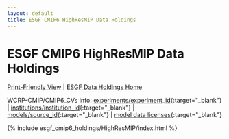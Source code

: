 ```yaml
---
layout: default
title: ESGF CMIP6 HighResMIP Data Holdings
---
```


# ESGF CMIP6 HighResMIP Data Holdings

[Print-Friendly View](print_view.html)  \|  [ESGF Data Holdings Home](../)

WCRP-CMIP/CMIP6_CVs info: [experiments/experiment_id](https://wcrp-cmip.github.io/CMIP6_CVs/docs/CMIP6_experiment_id.html){:target="_blank"} \| [institutions/institution_id](https://wcrp-cmip.github.io/CMIP6_CVs/docs/CMIP6_institution_id.html){:target="_blank"} \| [models/source_id](https://wcrp-cmip.github.io/CMIP6_CVs/docs/CMIP6_source_id.html){:target="_blank"} \| [model data licenses](https://wcrp-cmip.github.io/CMIP6_CVs/docs/CMIP6_source_id_licenses.html){:target="_blank"}

{% include esgf_cmip6_holdings/HighResMIP/index.html %}
